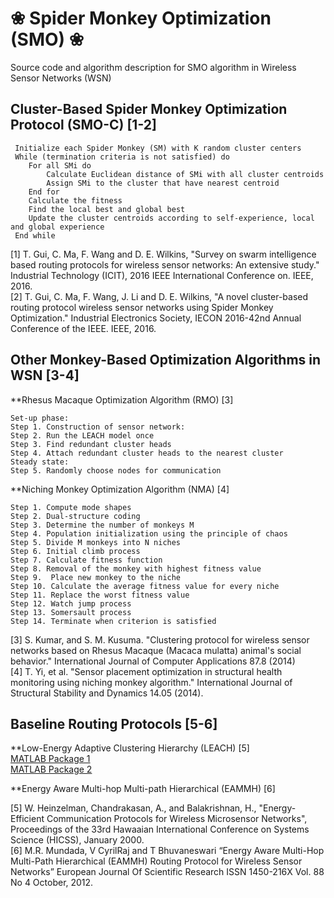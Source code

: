 # ❀ Spider Monkey Optimization (SMO) ❀
Source code and algorithm description for SMO algorithm in Wireless Sensor Networks (WSN)

## Cluster-Based Spider Monkey Optimization Protocol (SMO-C) [1-2]
```
 Initialize each Spider Monkey (SM) with K random cluster centers 
 While (termination criteria is not satisfied) do
	For all SMi do
		Calculate Euclidean distance of SMi with all cluster centroids 
		Assign SMi to the cluster that have nearest centroid
	End for
	Calculate the fitness 
	Find the local best and global best
	Update the cluster centroids according to self-experience, local and global experience
 End while
```

[1]	T. Gui, C. Ma, F. Wang and D. E. Wilkins, "Survey on swarm intelligence based routing protocols for wireless sensor networks: An extensive study." Industrial Technology (ICIT), 2016 IEEE International Conference on. IEEE, 2016. <br>
[2]	T. Gui, C. Ma, F. Wang, J. Li and D. E. Wilkins, "A novel cluster-based routing protocol wireless sensor networks using Spider Monkey Optimization." Industrial Electronics Society, IECON 2016-42nd Annual Conference of the IEEE. IEEE, 2016.


## Other Monkey-Based Optimization Algorithms in WSN [3-4]
**Rhesus Macaque Optimization Algorithm (RMO) [3]
```
Set-up phase:
Step 1. Construction of sensor network:
Step 2. Run the LEACH model once
Step 3. Find redundant cluster heads
Step 4. Attach redundant cluster heads to the nearest cluster
Steady state:
Step 5. Randomly choose nodes for communication 
```

**Niching Monkey Optimization Algorithm (NMA) [4]
```
Step 1. Compute mode shapes 
Step 2. Dual-structure coding
Step 3. Determine the number of monkeys M
Step 4. Population initialization using the principle of chaos
Step 5. Divide M monkeys into N niches
Step 6. Initial climb process
Step 7. Calculate fitness function 
Step 8. Removal of the monkey with highest fitness value
Step 9.  Place new monkey to the niche
Step 10. Calculate the average fitness value for every niche
Step 11. Replace the worst fitness value 
Step 12. Watch jump process
Step 13. Somersault process
Step 14. Terminate when criterion is satisfied
```

[3]	S. Kumar, and S. M. Kusuma. "Clustering protocol for wireless sensor networks based on Rhesus Macaque (Macaca mulatta) animal's social behavior." International Journal of Computer Applications 87.8 (2014) <br>
[4]	T. Yi, et al. "Sensor placement optimization in structural health monitoring using niching monkey algorithm." International Journal of Structural Stability and Dynamics 14.05 (2014).


## Baseline Routing Protocols [5-6]
**Low-Energy Adaptive Clustering Hierarchy (LEACH) [5]<br>
[MATLAB Package 1](https://www.mathworks.com/matlabcentral/fileexchange/48162-leach--low-energy-adaptive-clustering-hierarchy-protocol-) <br>
[MATLAB Package 2](https://www.mathworks.com/matlabcentral/fileexchange/40115-low-energy-adaptive-clustering-hierarchy-protocol--leach-) <br>

**Energy Aware Multi-hop Multi-path Hierarchical (EAMMH) [6]<br>



[5]	W. Heinzelman, Chandrakasan, A., and Balakrishnan, H., "Energy-Efficient Communication Protocols for Wireless Microsensor Networks", Proceedings of the 33rd Hawaaian International Conference on Systems Science (HICSS), January 2000. <br>
[6]	M.R. Mundada, V CyrilRaj and T Bhuvaneswari “Energy Aware Multi-Hop Multi-Path Hierarchical (EAMMH) Routing Protocol for Wireless Sensor Networks” European Journal Of Scientific Research ISSN 1450-216X Vol. 88 No 4 October, 2012.
